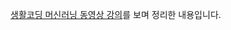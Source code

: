 [생활코딩 머신러닝 동영상 강의](https://www.youtube.com/watch?v=LPqmPfhnR1o&list=PLuHgQVnccGMDy5oF7G5WYxLF3NCYhB9H9)를 보며 정리한 내용입니다.
